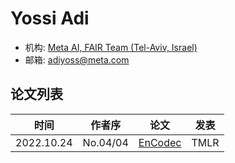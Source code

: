 # Yossi Adi

- 机构: [Meta AI, FAIR Team (Tel-Aviv, Israel)](../Institutions/Meta.AI.md)
- 邮箱: adiyoss@meta.com

## 论文列表

| 时间 | 作者序 | 论文 | 发表 |
|:-:|:-:|---|---|
| 2022.10.24 | No.04/04 | [EnCodec](../Models/Speech_Neural_Codec/2022.10.24_EnCodec.md) | TMLR |
